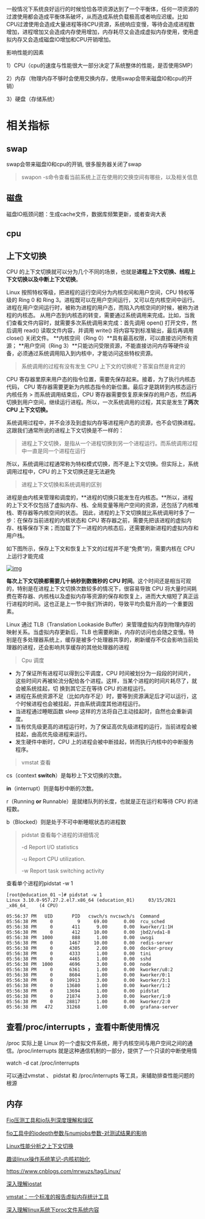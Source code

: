 一般情况下系统良好运行的时候恰恰各项资源达到了一个平衡体，任何一项资源的过渡使用都会造成平衡体系破坏，从而造成系统负载极高或者响应迟缓。比如CPU过渡使用会造成大量进程等待CPU资源，系统响应变慢，等待会造成进程数增加，进程增加又会造成内存使用增加，内存耗尽又会造成虚拟内存使用，使用虚拟内存又会造成磁盘IO增加和CPU开销增加。

影响性能的因素

1）CPU（cpu的速度与性能很大一部分决定了系统整体的性能，是否使用SMP）

2）内存（物理内存不够时会使用交换内存，使用swap会带来磁盘I0和cpu的开销）

3）硬盘（存储系统）

# 相关指标

## swap

swap会带来磁盘I0和cpu的开销, 很多服务器关闭了swap

>   swapon -s命令查看当前系统上正在使用的交换空间有哪些，以及相关信息

## 磁盘

磁盘IO瓶颈问题：生成cache文件，数据库频繁更新，或者查询大表

## cpu

## 上下文切换

CPU 的上下文切换就可以分为几个不同的场景，也就是**进程上下文切换、线程上下文切换以及中断上下文切换**。

Linux 按照特权等级，把进程的运行空间分为内核空间和用户空间，CPU 特权等级的 Ring 0 和 Ring 3。进程既可以在用户空间运行，又可以在内核空间中运行。进程在用户空间运行时，被称为进程的用户态，而陷入内核空间的时候，被称为进程的内核态。
从用户态到内核态的转变，需要通过系统调用来完成。比如，当我们查看文件内容时，就需要多次系统调用来完成：首先调用 open() 打开文件，然后调用 read() 读取文件内容，并调用 write() 将内容写到标准输出，最后再调用 close() 关闭文件。
**内核空间（Ring 0）**具有最高权限，可以直接访问所有资源；
**用户空间（Ring 3）**只能访问受限资源，不能直接访问内存等硬件设备，必须通过系统调用陷入到内核中，才能访问这些特权资源。

>   系统调用的过程有没有发生 CPU 上下文的切换呢？答案自然是肯定的

CPU 寄存器里原来用户态的指令位置，需要先保存起来。接着，为了执行内核态代码，
CPU 寄存器需要更新为内核态指令的新位置。最后才是跳转到内核态运行内核任务 >
而系统调用结束后，CPU 寄存器需要恢复原来保存的用户态，然后再切换到用户空间，继续运行进程。所以，一次系统调用的过程，其实是发生了**两次 CPU 上下文切换。**

系统调用过程中，并不会涉及到虚拟内存等进程用户态的资源，也不会切换进程。这跟我们通常所说的进程上下文切换是不一样的：

>   进程上下文切换，是指从一个进程切换到另一个进程运行。而系统调用过程中一直是同一个进程在运行

所以，系统调用过程通常称为特权模式切换，而不是上下文切换。但实际上，系统调用过程中，CPU 的上下文切换还是无法避免

>   进程上下文切换和系统调用的区别

进程是由内核来管理和调度的，**进程的切换只能发生在内核态。**所以，进程的上下文不仅包括了虚拟内存、栈、全局变量等用户空间的资源，还包括了内核堆栈、寄存器等内核空间的状态。
因此，进程的上下文切换就比系统调用时多了一步：在保存当前进程的内核状态和 CPU 寄存器之前，需要先把该进程的虚拟内存、栈等保存下来；而加载了下一进程的内核态后，还需要刷新进程的虚拟内存和用户栈。

如下图所示，保存上下文和恢复上下文的过程并不是“免费”的，需要内核在 CPU 上运行才能完成

[![img](https://cdn.jsdelivr.net/gh/JasonsteagleWu/picgo_01/20190731191404.png)](https://cdn.jsdelivr.net/gh/JasonsteagleWu/picgo_01/20190731191404.png)

**每次上下文切换都需要几十纳秒到数微秒的 CPU 时间**。这个时间还是相当可观的，特别是在进程上下文切换次数较多的情况下，很容易导致 CPU 将大量时间耗费在寄存器、内核栈以及虚拟内存等资源的保存和恢复上，进而大大缩短了真正运行进程的时间。这也正是上一节中我们所讲的，导致平均负载升高的一个重要因素。

Linux 通过 TLB（Translation Lookaside Buffer）来管理虚拟内存到物理内存的映射关系。当虚拟内存更新后，TLB 也需要刷新，内存的访问也会随之变慢。特别是在多处理器系统上，缓存是被多个处理器共享的，刷新缓存不仅会影响当前处理器的进程，还会影响共享缓存的其他处理器的进程

>   Cpu 调度

+   为了保证所有进程可以得到公平调度，CPU 时间被划分为一段段的时间片，这些时间片再被轮流分配给各个进程。这样，当某个进程的时间片耗尽了，就会被系统挂起，切
    换到其它正在等待 CPU 的进程运行。
+   进程在系统资源不足（比如内存不足）时，要等到资源满足后才可以运行，这个时候进程也会被挂起，并由系统调度其他进程运行。
+   当进程通过睡眠函数 sleep 这样的方法将自己主动挂起时，自然也会重新调度。
+   当有优先级更高的进程运行时，为了保证高优先级进程的运行，当前进程会被挂起，由高优先级进程来运行。
+   发生硬件中断时，CPU 上的进程会被中断挂起，转而执行内核中的中断服务程序。

>   vmstat 查看

cs（context **switch**）是每秒上下文切换的次数。 

**in**（interrupt）则是每秒中断的次数。

r（Running **or** Runnable）是就绪队列的长度，也就是正在运行和等待 CPU 的进程数。 

b（Blocked）则是处于不可中断睡眠状态的进程数 

>   pidstat 查看每个进程的详细情况   
>
>   -d     Report I/O statistics
>
>   -u     Report CPU utilization.
>
>   -w     Report task switching activity

查看单个进程的pidstat -w 1

```
[root@education_01 ~]# pidstat -w 1
Linux 3.10.0-957.27.2.el7.x86_64 (education_01) 	03/15/2021 	_x86_64_	(4 CPU)

05:56:37 PM   UID       PID   cswch/s nvcswch/s  Command
05:56:38 PM     0         9     69.00      0.00  rcu_sched
05:56:38 PM     0       411      9.00      0.00  kworker/1:1H
05:56:38 PM     0       412     10.00      0.00  jbd2/vda1-8
05:56:38 PM  1000       888      1.00      0.00  uwsgi
05:56:38 PM     0      1467     10.00      0.00  redis-server
05:56:38 PM     0      4305      2.00      0.00  docker-proxy
05:56:38 PM     0      4333      1.00      0.00  tini
05:56:38 PM     0      4465      1.00      0.00  sshd
05:56:38 PM  1000      4696      3.00      0.00  node
05:56:38 PM     0      6361      1.00      0.00  kworker/u8:2
05:56:38 PM     0      8604      1.00      0.00  kworker/0:1
05:56:38 PM     0     10913      3.00      0.00  kworker/3:1
05:56:38 PM     0     13680      1.00      0.00  kworker/1:2
05:56:38 PM     0     13694      1.00      0.00  pidstat
05:56:38 PM     0     21874      3.00      0.00  kworker/1:0
05:56:38 PM     0     28817      1.00      0.00  kworker/2:0
05:56:38 PM   472     31268      1.00      0.00  grafana-server
```

## 查看/proc/interrupts ，查看中断使用情况

/proc 实际上是 Linux 的一个虚拟文件系统，用于内核空间与用户空间之间的通信。/proc/interrupts 就是这种通信机制的一部分，提供了一个只读的中断使用情

watch -d cat /proc/interrupts

可以通过vmstat 、 pidstat 和 /proc/interrupts 等工具，来辅助排查性能问题的根源

## 内存







[Fio压测工具和io队列深度理解和误区](https://blog.csdn.net/niepangu/article/details/52474940)

[fio工具中的iodepth参数与numjobs参数-对测试结果的影响](https://blog.csdn.net/qq_14935437/article/details/93752448)

[Linux性能分析之上下文切换](https://www.cnblogs.com/mrwuzs/p/11279511.html)

[趣谈linux操作系统笔记-内核初始化](https://www.cnblogs.com/mrwuzs/p/11275623.html)

https://www.cnblogs.com/mrwuzs/tag/Linux/





[深入理解iostat](https://blog.csdn.net/Cooder_SXK/article/details/104437350)

[vmstat：一个标准的报告虚拟内存统计工具](https://linux.cn/article-8157-1.html)



[深入理解linux系统下proc文件系统内容](https://www.cnblogs.com/cute/archive/2011/04/20/2022280.html)





